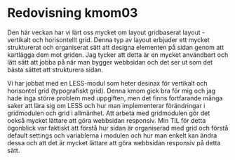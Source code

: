 ---
---
Redovisning kmom03
=========================
Den här veckan har vi lärt oss mycket om layout gridbaserat layout - vertikalt och horisontellt grid. Denna typ av layout erbjuder ett mycket strukturerat och organiserat sätt att designa elementen på sidan genom att kartlägga dem mot griden. Jag tycker att detta är en mycket användbart och lätt sätt att jobba på när man bygger webbsidan och det ser ut som det bästa sättet att strukturera sidan.

Vi har jobbat med en LESS-modul som heter desinax för vertikalt och horisontel grid (typografiskt grid).
Denna kmom gick bra för mig och jag hade inga större problem med uppgiften, men det finns fortfarande många saker att lära sig om LESS och hur man implementerar förändringar i gridmodulen och grid i allmänhet.
Att arbeta med gridmodulen gör det också mycket lättare att göra webbsidan responsiv.
Min TIL för detta ögonblick var faktiskt att förstå hur sidan är organiserad med grid och förstå default settings och variablerna i modulen och hur man enkelt kan ändra dessa och att det är mycket lättare att göra webbsidan responsiv på detta sätt.
